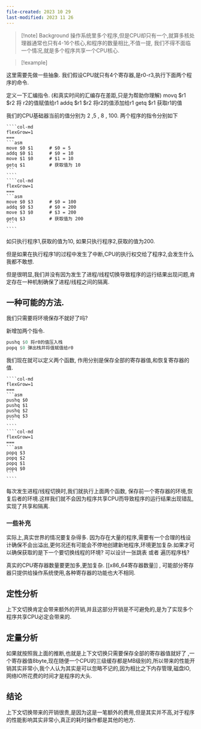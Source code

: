 ```yaml
---
file-created: 2023 10 29
last-modified: 2023 11 26
---
```


>[!note] Background
> 操作系统里多个程序,但是CPU却只有一个,就算多核处理器通常也只有4-16个核心,和程序的数量相比,不值一提, 我们不得不面临一个情况,就是多个程序共享一个CPU核心.

>[!example] 

这里需要先做一些抽象. 我们假设CPU就只有4个寄存器,是r0-r3,执行下面两个程序的命令. 

定义一下汇编指令. (和真实时间的汇编存在差距,只是为帮助你理解)
movq $r1 $r2 将 r2的值赋值给r1 
addq $r1 $r2  将r2的值添加给r1 
getq $r1 获取r1的值 

我们的CPU基础器当前的值分别为 2 ,5 , 8 , 100. 两个程序的指令分别如下

`````col
````col-md
flexGrow=1
===
```asm
move $0 $1      # $0 = 5
addq $0 $1      # $0 = 10
move $1 $0      # $1 = 10
getq $1         # 获取值为 10
```
````
````col-md
flexGrow=1
===
```asm
move $0 $3      # $0 = 100
addq $0 $3      # $0 = 200
move $3 $0      # $3 = 200
getq $3         # 获取值为 200
```
````
`````

如只执行程序1,获取的值为10, 如果只执行程序2,获取的值为200. 

但是如果在执行程序1的过程中发生了中断,CPU的执行权交给了程序2,会发生什么我都不敢想. 

但是很明显,我们并没有因为发生了进程/线程切换导致程序的运行结果出现问题,肯定存在一种机制确保了进程/线程之间的隔离. 

## 一种可能的方法. 

我们只需要将环境保存不就好了吗? 

新增加两个指令. 
```asm
pushq $0 将r0的值压入栈 
popq $0 弹出栈并将值赋值给r0
```

我们现在就可以定义两个函数, 作用分别是保存全部的寄存器值,和恢复寄存器的值. 
`````col
````col-md
flexGrow=1
===
```asm
pushq $0
pushq $1
pushq $2
pushq $3
```
````
````col-md
flexGrow=1
===
```asm
popq $3
popq $2
popq $1
popq $0
```
````
`````
每次发生进程/线程切换时,我们就执行上面两个函数, 保存前一个寄存器的环境,恢复后者的环境.这样我们就不会因为程序共享CPU而导致程序的运行结果出现错乱,实现了共享和隔离. 

### 一些补充

实际上,真实世界的情况要复杂得多. 因为存在大量的程序,需要有一个合理的栈设计确保不会出溢出,更何况还有可能会不停地创建新地程序,环境更加复杂.如果才可以确保获取的是下一个要切换线程的环境? 可以设计一张跳表 或者 遍历程序栈?   

真实的CPU寄存器数量要更加多,更加复杂. [[x86_64寄存器数量]] , 可能部分寄存器只提供给操作系统使用,各种寄存器的功能也大不相同. 


## 定性分析 

上下文切换肯定会带来额外的开销,并且这部分开销是不可避免的,是为了实现多个程序共享CPU必定会带来的. 

## 定量分析

如果就按照我上面的推断,也就是上下文切换只需要保存全部的寄存器值就好了 ,一个寄存器值8byte,现在随便一个CPU的三级缓存都是MB级别的,所以带来的性能开销其实非常小,我个人认为其实是可以忽略不记的,因为相比之下内存管理,磁盘IO,网络IO所花费的时间才是程序的大头.

## 结论 

上下文切换带来的开销很贵,是因为这是一笔额外的费用,但是其实并不高,对于程序的性能影响其实非常小,真正的耗时操作都是其他的地方. 
